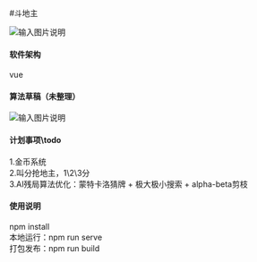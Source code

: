 #斗地主

![输入图片说明](https://images.gitee.com/uploads/images/2020/0926/180427_65599512_2665180.png "QQ图片20200926174210.png")

#### 软件架构  
vue  

#### 算法草稿（未整理）  
![输入图片说明](https://images.gitee.com/uploads/images/2020/1012/152839_3d13d25d_2665180.jpeg "ddz.jpg")  

#### 计划事项\todo  
1.金币系统  
2.叫分抢地主，1\2\3分  
3.AI残局算法优化：蒙特卡洛猜牌 + 极大极小搜索 + alpha-beta剪枝  

  
#### 使用说明  
npm install  
本地运行：npm run serve  
打包发布：npm run build


